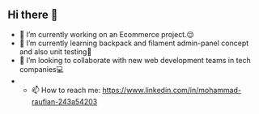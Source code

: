 ## Hi there 👋
- 🔭 I’m currently working on an Ecommerce project.😌
- 🌱 I’m currently learning backpack and filament admin-panel concept and also unit testing🔬
- 👯 I’m looking to collaborate with new web development teams in tech companies💻
- - 📫 How to reach me: https://www.linkedin.com/in/mohammad-raufian-243a54203
<!--
**mohammadRfn/mohammadRfn** is a ✨ _special_ ✨ repository because its `README.md` (this file) appears on your GitHub profile.

Here are some ideas to get you started:

- 🔭 I’m currently working on ...
- 🌱 I’m currently learning ...
- 👯 I’m looking to collaborate on ...
- 🤔 I’m looking for help with ...
- 💬 Ask me about ...
- 📫 How to reach me: ...
- 😄 Pronouns: ...
- ⚡ Fun fact: ...
-->
